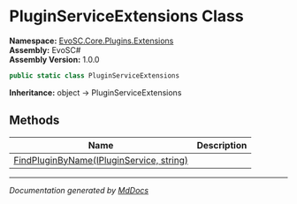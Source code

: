 ﻿<!--  
  <auto-generated>   
    The contents of this file were generated by a tool.  
    Changes to this file may be list if the file is regenerated  
  </auto-generated>   
-->

# PluginServiceExtensions Class

**Namespace:** [EvoSC.Core.Plugins.Extensions](../index.md)  
**Assembly:** EvoSC\#  
**Assembly Version:** 1.0.0

```csharp
public static class PluginServiceExtensions
```

**Inheritance:** object → PluginServiceExtensions

## Methods

| Name                                                                    | Description |
| ----------------------------------------------------------------------- | ----------- |
| [FindPluginByName(IPluginService, string)](methods/FindPluginByName.md) |             |

___

*Documentation generated by [MdDocs](https://github.com/ap0llo/mddocs)*
